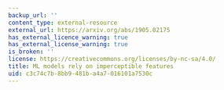 ```yaml
---
backup_url: ''
content_type: external-resource
external_url: https://arxiv.org/abs/1905.02175
has_external_licence_warning: true
has_external_license_warning: true
is_broken: ''
license: https://creativecommons.org/licenses/by-nc-sa/4.0/
title: ML models rely on imperceptible features
uid: c3c74c7b-8bb9-481b-a4a7-016101a7530c
---
```

